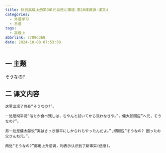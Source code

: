 ```yaml
---
title: 标日高级上册第3单元自然と環境-第10课資源-课文4
categories:
  - 外语学习
  - 日语
tags:
  - 高级上
abbrlink: 7709d3b8
date: 2024-10-08 07:53:58
---
```

## 一 主题

そうなの?

<!--more-->

## 二  课文内容

```
这里出现了两处“そうなの?”。

一处是彻平说“油とか食べ残しは，ちやんと拭いてから洗わなきや。”，健太郎回应“へ元，そうなの?”。

另一处是健太郎说“実はさっき徹平にしかられちやったんだよ。”,绿回应“そうなの? 困ったお父さんね元。”。

两处“そうなの?”都用上升语调，均表示认识到了新事实(信息)。
```


